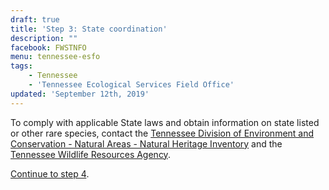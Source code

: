 ```yaml
---
draft: true
title: 'Step 3: State coordination'
description: ""
facebook: FWSTNFO
menu: tennessee-esfo
tags:
    - Tennessee
    - 'Tennessee Ecological Services Field Office'
updated: 'September 12th, 2019'
---
```


To comply with applicable State laws and obtain information on state listed or other rare species, contact the [Tennessee Division of Environment and Conservation - Natural Areas - Natural Heritage Inventory](https://tn.gov/assets/entities/environment/attachments/pol_dna_environmental_consultation.pdf) and the [Tennessee Wildlife Resources Agency](https://www.tn.gov/twra/topic/species-list).

[Continue to step 4](/cookeville/project-review/suitable-habitat).
